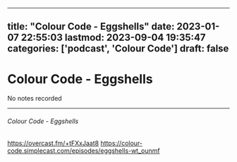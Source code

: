 
---
title: "Colour Code - Eggshells"
date: 2023-01-07 22:55:03
lastmod: 2023-09-04 19:35:47
categories: ['podcast', 'Colour Code']
draft: false
---


# Colour Code - Eggshells

No notes recorded

- - -
###### Colour Code - Eggshells

https://overcast.fm/+tFXxJaat8
https://colour-code.simplecast.com/episodes/eggshells-wt_ounmf

<!-- #public #podcast #Colour Code# -->

<!-- {BearID:87AF1E82-EEF8-482D-9E71-9597D429799D-28016-00002D9802294CB7} -->
